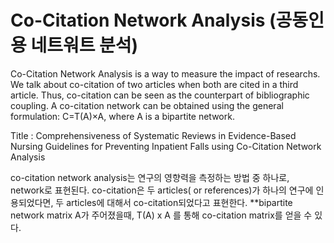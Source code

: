 # Co-Citation Network Analysis (공동인용 네트워트 분석)

Co-Citation Network Analysis is a way to measure the impact of researchs.
We talk about co-citation of two articles when both are cited in a third article. Thus, co-citation can be seen as the counterpart of bibliographic coupling.
A co-citation network can be obtained using the general formulation: C=T(A)×A, where A is a bipartite network.

Title : Comprehensiveness of Systematic Reviews in Evidence-Based Nursing Guidelines for Preventing Inpatient Falls using Co-Citation Network Analysis

co-citation network analysis는 연구의 영향력을 측정하는 방법 중 하나로, network로 표현된다.
co-citation은 두 articles( or references)가 하나의 연구에 인용되었다면, 두 articles에 대해서 co-citation되었다고 표현한다.
**bipartite network matrix A가 주어졌을때, T(A) x A 를 통해 co-citation matrix를 얻을 수 있다.

